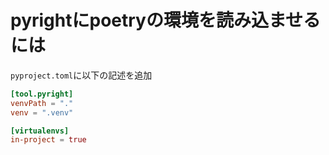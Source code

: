# pyrightにpoetryの環境を読み込ませるには
`pyproject.toml`に以下の記述を追加
```toml
[tool.pyright]
venvPath = "."
venv = ".venv"

[virtualenvs]
in-project = true
```
